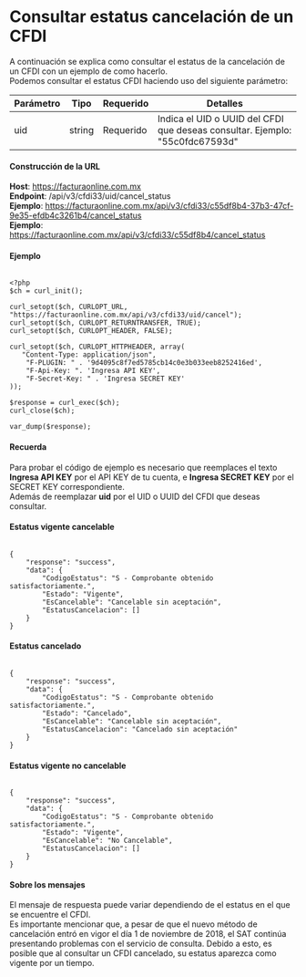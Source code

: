 # Consultar estatus cancelación de un CFDI

A continuación se explica como consultar el estatus de la cancelación de un CFDI con un ejemplo de como hacerlo.  
Podemos consultar el estatus CFDI haciendo uso del siguiente parámetro:

<table>
    <thead>
        <tr>
            <th>Parámetro</th>
            <th>Tipo</th>
            <th>Requerido</th>
            <th>Detalles</th>
        </tr>
    <thead>
    <tbody>
        <tr>
            <td>uid</td>
            <td>string</td>
            <td>Requerido</td>
            <td>Indica el UID o UUID del CFDI que deseas consultar.
            Ejemplo: "55c0fdc67593d"</td>
        </tr>
    </tbody>
</table>


#### Construcción de la URL

**Host**: https://facturaonline.com.mx  
**Endpoint**:  /api/v3/cfdi33/uid/cancel_status  
**Ejemplo**:  https://facturaonline.com.mx/api/v3/cfdi33/c55df8b4-37b3-47cf-9e35-efdb4c3261b4/cancel_status  
**Ejemplo**:  https://facturaonline.com.mx/api/v3/cfdi33/c55df8b4/cancel_status  


#### Ejemplo

```

<?php
$ch = curl_init();

curl_setopt($ch, CURLOPT_URL, "https://facturaonline.com.mx/api/v3/cfdi33/uid/cancel");
curl_setopt($ch, CURLOPT_RETURNTRANSFER, TRUE);
curl_setopt($ch, CURLOPT_HEADER, FALSE);

curl_setopt($ch, CURLOPT_HTTPHEADER, array(
   "Content-Type: application/json",
    "F-PLUGIN: " . '9d4095c8f7ed5785cb14c0e3b033eeb8252416ed',
    "F-Api-Key: ". 'Ingresa API KEY',
    "F-Secret-Key: " . 'Ingresa SECRET KEY'
));

$response = curl_exec($ch);
curl_close($ch);

var_dump($response);

```

#### Recuerda

Para probar el código de ejemplo es necesario que reemplaces el texto  **Ingresa API KEY**  por el API KEY de tu cuenta, e **Ingresa SECRET KEY**  por el SECRET KEY correspondiente.  
Además de reemplazar **uid**  por el UID o UUID del CFDI que deseas consultar.


#### Estatus vigente cancelable

```

{
    "response": "success",
    "data": {
        "CodigoEstatus": "S - Comprobante obtenido satisfactoriamente.",
        "Estado": "Vigente",
        "EsCancelable": "Cancelable sin aceptación",
        "EstatusCancelacion": []
    }
}

```


#### Estatus cancelado

```

{
    "response": "success",
    "data": {
        "CodigoEstatus": "S - Comprobante obtenido satisfactoriamente.",
        "Estado": "Cancelado",
        "EsCancelable": "Cancelable sin aceptación",
        "EstatusCancelacion": "Cancelado sin aceptación"
    }
}

```


#### Estatus vigente no cancelable

```

{
    "response": "success",
    "data": {
        "CodigoEstatus": "S - Comprobante obtenido satisfactoriamente.",
        "Estado": "Vigente",
        "EsCancelable": "No Cancelable",
        "EstatusCancelacion": []
    }
}

```


#### Sobre los mensajes

El mensaje de respuesta puede variar dependiendo de el estatus en el que se encuentre el CFDI.  
Es importante mencionar que, a pesar de que el nuevo método de cancelación entró en vigor el día 1 de noviembre de 2018, el SAT continúa presentando problemas con el servicio de consulta. Debido a esto, es posible que al consultar un CFDI cancelado, su estatus aparezca como vigente por un tiempo.
